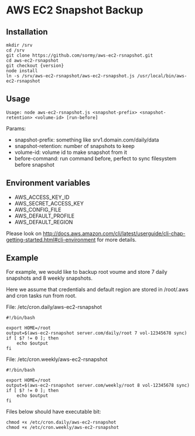 AWS EC2 Snapshot Backup
=======================

Installation
------------

```
mkdir /srv
cd /srv
git clone https://github.com/sormy/aws-ec2-rsnapshot.git
cd aws-ec2-rsnapshot
git checkout {version}
node install
ln -s /srv/aws-ec2-rsnapshot/aws-ec2-rsnapshot.js /usr/local/bin/aws-ec2-rsnapshot
```

Usage
-----

```
Usage: node aws-ec2-rsnapshot.js <snapshot-prefix> <snapshot-retention> <volume-id> [run-before]
```

Params:

  - snapshot-prefix:    something like srv1.domain.com/daily/data
  - snapshot-retention: number of snapshots to keep
  - volume-id:          volume id to make snapshot from it
  - before-command:     run command before, perfect to sync filesystem before snapshot

Environment variables
---------------------

  - AWS_ACCESS_KEY_ID
  - AWS_SECRET_ACCESS_KEY
  - AWS_CONFIG_FILE
  - AWS_DEFAULT_PROFILE
  - AWS_DEFAULT_REGION

Please look on http://docs.aws.amazon.com/cli/latest/userguide/cli-chap-getting-started.html#cli-environment for more details.

Example
-------

For example, we would like to backup root voume and store 7 daily snapshots and 8 weekly snapshots.

Here we assume that credentials and default region are stored in /root/.aws and cron tasks run from root.

File: /etc/cron.daily/aws-ec2-rsnapshot
```
#!/bin/bash

export HOME=/root
output=$(aws-ec2-rsnapshot server.com/daily/root 7 vol-12345678 sync)
if [ $? != 0 ]; then
    echo $output
fi
```

File: /etc/cron.weekly/aws-ec2-rsnapshot
```
#!/bin/bash

export HOME=/root
output=$(aws-ec2-rsnapshot server.com/weekly/root 8 vol-12345678 sync)
if [ $? != 0 ]; then
    echo $output
fi
```

Files below should have executable bit:
```
chmod +x /etc/cron.daily/aws-ec2-rsnapshot
chmod +x /etc/cron.weekly/aws-ec2-rsnapshot
```
